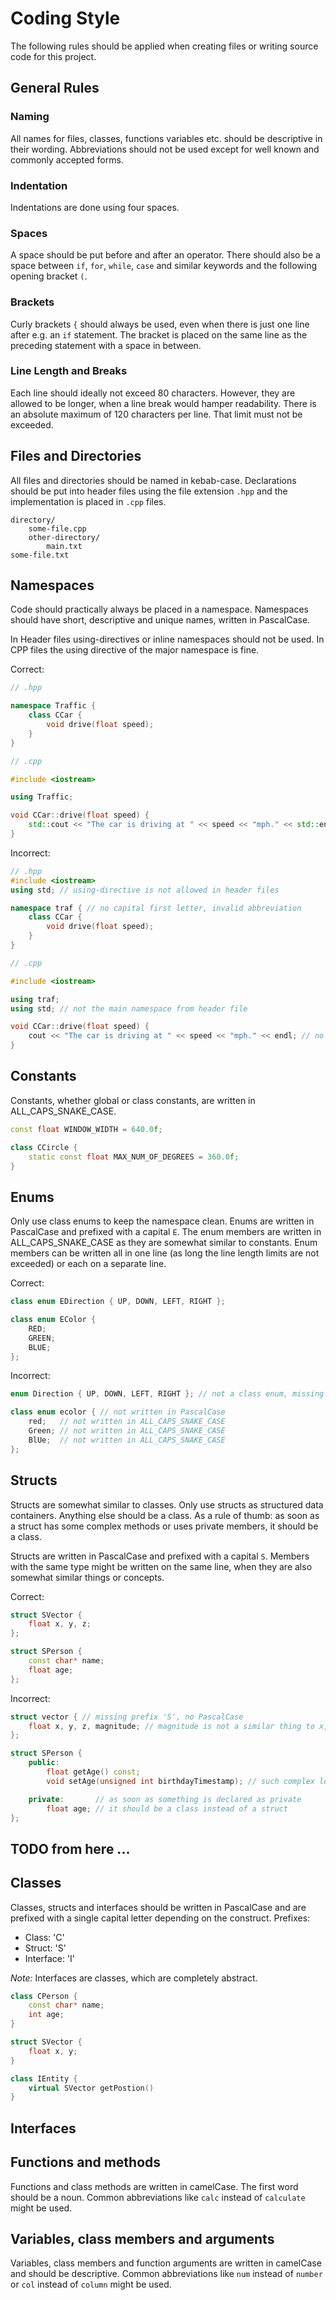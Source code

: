 # Coding Style

The following rules should be applied when creating files or writing source code for this project.

## General Rules

### Naming

All names for files, classes, functions variables etc. should be descriptive in their wording. Abbreviations should not be used except for well known and commonly accepted forms.

### Indentation

Indentations are done using four spaces.

### Spaces

A space should be put before and after an operator. There should also be a space between `if`, `for`, `while`, `case` and similar keywords and the following opening bracket `(`.

### Brackets

Curly brackets `{` should always be used, even when there is just one line after e.g. an `if` statement. The bracket is placed on the same line as the preceding statement with a space in between.

### Line Length and Breaks

Each line should ideally not exceed 80 characters. However, they are allowed to be longer, when a line break would hamper readability. There is an absolute maximum of 120 characters per line. That limit must not be exceeded.

## Files and Directories

All files and directories should be named in kebab-case. Declarations should be put into header files using the file extension `.hpp` and the implementation is placed in `.cpp` files.

```
directory/
    some-file.cpp
    other-directory/
        main.txt
some-file.txt
```

## Namespaces

Code should practically always be placed in a namespace. Namespaces should have short, descriptive and unique names, written in PascalCase.

In Header files using-directives or inline namespaces should not be used. In CPP files the using directive of the major namespace is fine.

Correct:

```cpp
// .hpp

namespace Traffic {
    class CCar {
        void drive(float speed);
    }
}

// .cpp

#include <iostream>

using Traffic;

void CCar::drive(float speed) {
    std::cout << "The car is driving at " << speed << "mph." << std::endl;
}
```

Incorrect:

```cpp
// .hpp
#include <iostream>
using std; // using-directive is not allowed in header files

namespace traf { // no capital first letter, invalid abbreviation
    class CCar {
        void drive(float speed);
    }
}

// .cpp

#include <iostream>

using traf;
using std; // not the main namespace from header file

void CCar::drive(float speed) {
    cout << "The car is driving at " << speed << "mph." << endl; // no namespacing
}
```

## Constants

Constants, whether global or class constants, are written in ALL_CAPS_SNAKE_CASE.

```cpp
const float WINDOW_WIDTH = 640.0f;

class CCircle {
    static const float MAX_NUM_OF_DEGREES = 360.0f;
}
```

## Enums

Only use class enums to keep the namespace clean. Enums are written in PascalCase and prefixed with a capital `E`. The enum members are written in ALL_CAPS_SNAKE_CASE as they are somewhat similar to constants. Enum members can be written all in one line (as long the line length limits are not exceeded) or each on a separate line.

Correct:

```cpp
class enum EDirection { UP, DOWN, LEFT, RIGHT };

class enum EColor {
    RED;
    GREEN;
    BLUE;
};
```

Incorrect:

```cpp
enum Direction { UP, DOWN, LEFT, RIGHT }; // not a class enum, missing prefix 'E'

class enum ecolor { // not written in PascalCase
    red;   // not written in ALL_CAPS_SNAKE_CASE
    Green; // not written in ALL_CAPS_SNAKE_CASE
    BlUe;  // not written in ALL_CAPS_SNAKE_CASE
};
```

## Structs

Structs are somewhat similar to classes. Only use structs as structured data containers. Anything else should be a class. As a rule of thumb: as soon as a struct has some complex methods or uses private members, it should be a class.

Structs are written in PascalCase and prefixed with a capital `S`. Members with the same type might be written on the same line, when they are also somewhat similar things or concepts.

Correct:

```cpp
struct SVector {
    float x, y, z;
};

struct SPerson {
    const char* name;
    float age;
};
```

Incorrect:

```cpp
struct vector { // missing prefix 'S', no PascalCase
    float x, y, z, magnitude; // magnitude is not a similar thing to x, y and z
};

struct SPerson {
    public:
        float getAge() const;
        void setAge(unsigned int birthdayTimestamp); // such complex logic should not be used on structs

    private:       // as soon as something is declared as private
        float age; // it should be a class instead of a struct
};
```


## TODO from here ...

## Classes

Classes, structs and interfaces should be written in PascalCase and are prefixed with a single capital letter depending on the construct. Prefixes:

- Class: 'C'
- Struct: 'S'
- Interface: 'I'

_Note:_ Interfaces are classes, which are completely abstract.

```cpp
class CPerson {
    const char* name;
    int age;
}

struct SVector {
    float x, y;
}

class IEntity {
    virtual SVector getPostion()
}
```

## Interfaces




## Functions and methods

Functions and class methods are written in camelCase. The first word should be a noun. Common abbreviations like `calc` instead of `calculate` might be used.

## Variables, class members and arguments

Variables, class members and function arguments are written in camelCase and should be descriptive. Common abbreviations like `num` instead of `number` or `col` instead of `column` might be used.
